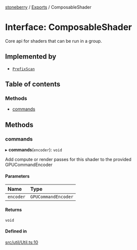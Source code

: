 [stoneberry](../README.md) / [Exports](../modules.md) / ComposableShader

# Interface: ComposableShader

Core api for shaders that can be run in a group.

## Implemented by

- [`PrefixScan`](../classes/PrefixScan.md)

## Table of contents

### Methods

- [commands](ComposableShader.md#commands)

## Methods

### commands

▸ **commands**(`encoder`): `void`

Add compute or render passes for this shader to the provided GPUCommandEncoder

#### Parameters

| Name | Type |
| :------ | :------ |
| `encoder` | `GPUCommandEncoder` |

#### Returns

`void`

#### Defined in

[src/util/Util.ts:10](https://github.com/mighdoll/stoneberry/blob/6624a50/src/util/Util.ts#L10)
